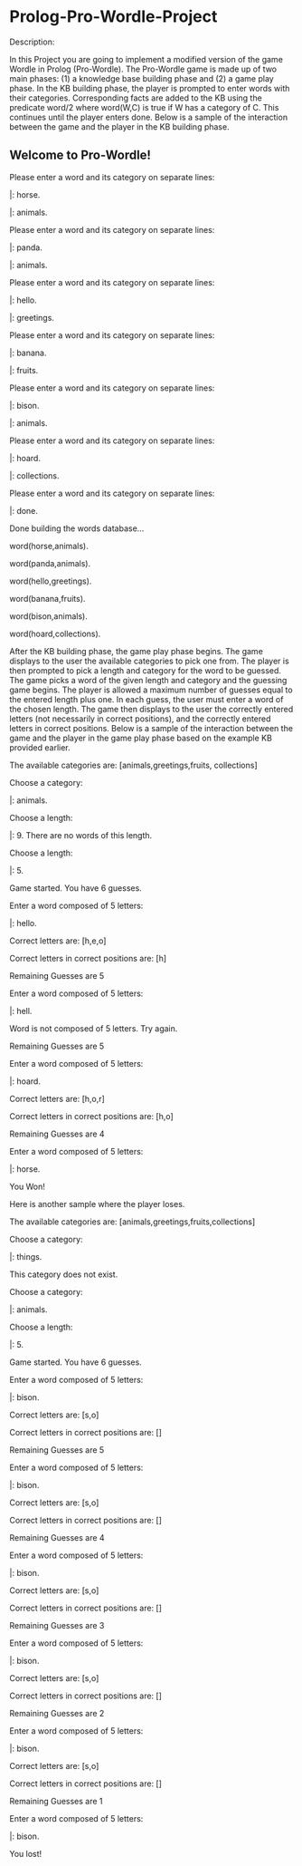 # Prolog-Pro-Wordle-Project

Description:

In this Project you are going to implement a modified version of the game Wordle in Prolog (Pro-Wordle). The Pro-Wordle game is made up of two main phases: (1) a knowledge base building phase and (2) a game play phase. In the KB building phase, the player is prompted to enter words with their categories. Corresponding facts are added to the KB using the predicate word/2 where word(W,C) is true if W has a category of C. This continues until the player enters done. Below is a sample of the interaction between the game and the player in the KB building phase.


Welcome to Pro-Wordle!
----------------------
Please enter a word and its category on separate lines:

|: horse.

|: animals.

Please enter a word and its category on separate lines:

|: panda.

|: animals.

Please enter a word and its category on separate lines:

|: hello.

|: greetings.

Please enter a word and its category on separate lines:

|: banana.

|: fruits.

Please enter a word and its category on separate lines:

|: bison.

|: animals.

Please enter a word and its category on separate lines:

|: hoard.

|: collections.

Please enter a word and its category on separate lines:

|: done.

Done building the words database...

word(horse,animals).

word(panda,animals).

word(hello,greetings).

word(banana,fruits).

word(bison,animals).

word(hoard,collections).


After the KB building phase, the game play phase begins. The game displays to the user the available categories to pick one from. The player is then prompted to pick a length and category for the word to be guessed. The game picks a word of the given length and category and the guessing game begins. The player is allowed a maximum number of guesses equal to the entered length plus one. In each guess, the user must enter a word of the chosen length. The game then displays to the user the correctly entered letters (not necessarily in correct positions), and the correctly entered letters in correct positions.
Below is a sample of the interaction between the game and the player in the game play phase based on the example KB provided earlier.


The available categories are: [animals,greetings,fruits, collections]

Choose a category:

|: animals.

Choose a length:

|: 9.
There are no words of this length.

Choose a length:

|: 5.

Game started. You have 6 guesses.

Enter a word composed of 5 letters:

|: hello.

Correct letters are: [h,e,o]

Correct letters in correct positions are: [h]

Remaining Guesses are 5

Enter a word composed of 5 letters:

|: hell.

Word is not composed of 5 letters. Try again.

Remaining Guesses are 5

Enter a word composed of 5 letters:

|: hoard.

Correct letters are: [h,o,r]

Correct letters in correct positions are: [h,o]

Remaining Guesses are 4

Enter a word composed of 5 letters:

|: horse.

You Won!

Here is another sample where the player loses.

The available categories are: [animals,greetings,fruits,collections]

Choose a category:

|: things.

This category does not exist.

Choose a category:

|: animals.

Choose a length:

|: 5.

Game started. You have 6 guesses.

Enter a word composed of 5 letters:

|: bison.

Correct letters are: [s,o]

Correct letters in correct positions are: []

Remaining Guesses are 5

Enter a word composed of 5 letters:

|: bison.

Correct letters are: [s,o]

Correct letters in correct positions are: []

Remaining Guesses are 4

Enter a word composed of 5 letters:

|: bison.

Correct letters are: [s,o]

Correct letters in correct positions are: []

Remaining Guesses are 3

Enter a word composed of 5 letters:

|: bison.

Correct letters are: [s,o]

Correct letters in correct positions are: []

Remaining Guesses are 2

Enter a word composed of 5 letters:

|: bison.

Correct letters are: [s,o]

Correct letters in correct positions are: []

Remaining Guesses are 1

Enter a word composed of 5 letters:

|: bison.

You lost!
